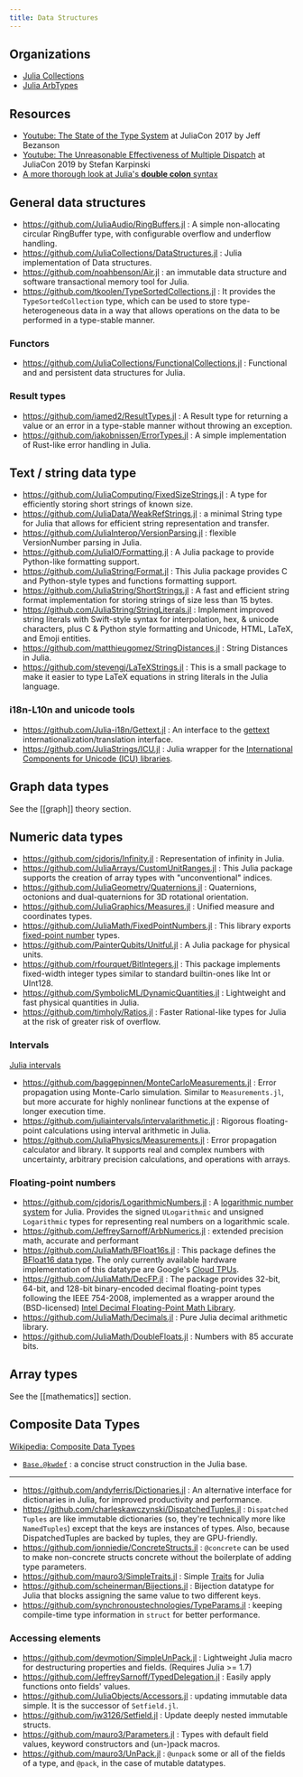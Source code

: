 ```yaml
---
title: Data Structures
---
```


## Organizations

- [Julia Collections](https://github.com/JuliaCollections)
- [Julia ArbTypes](https://github.com/JuliaArbTypes)

## Resources

- [Youtube: The State of the Type System](https://www.youtube.com/watch?v=Z2LtJUe1q8c) at JuliaCon 2017 by Jeff Bezanson
- [Youtube: The Unreasonable Effectiveness of Multiple Dispatch](https://youtu.be/kc9HwsxE1OY)  at JuliaCon 2019 by Stefan Karpinski
- [A more thorough look at Julia's **double colon** syntax](https://nbviewer.org/github/tlycken/IJulia-Notebooks/blob/master/A%20more%20thorough%20look%20at%20Julia%27s%20%22double%20colon%22%20syntax.ipynb)

## General data structures

- https://github.com/JuliaAudio/RingBuffers.jl : A simple non-allocating circular RingBuffer type, with configurable overflow and underflow handling.
- https://github.com/JuliaCollections/DataStructures.jl : Julia implementation of Data structures.
- https://github.com/noahbenson/Air.jl : an immutable data structure and software transactional memory tool for Julia.
- https://github.com/tkoolen/TypeSortedCollections.jl : It provides the `TypeSortedCollection` type, which can be used to store type-heterogeneous data in a way that allows operations on the data to be performed in a type-stable manner.

### Functors

- https://github.com/JuliaCollections/FunctionalCollections.jl : Functional and and persistent data structures for Julia.

### Result types

- https://github.com/iamed2/ResultTypes.jl : A Result type for returning a value or an error in a type-stable manner without throwing an exception.
- https://github.com/jakobnissen/ErrorTypes.jl : A simple implementation of Rust-like error handling in Julia.

## Text / string data type

- https://github.com/JuliaComputing/FixedSizeStrings.jl : A type for efficiently storing short strings of known size.
- https://github.com/JuliaData/WeakRefStrings.jl : a minimal String type for Julia that allows for efficient string representation and transfer.
- https://github.com/JuliaInterop/VersionParsing.jl : flexible VersionNumber parsing in Julia.
- https://github.com/JuliaIO/Formatting.jl : A Julia package to provide Python-like formatting support.
- https://github.com/JuliaString/Format.jl : This Julia package provides C and Python-style types and functions formatting support.
- https://github.com/JuliaString/ShortStrings.jl : A fast and efficient string format implementation for storing strings of size less than 15 bytes.
- https://github.com/JuliaString/StringLiterals.jl : Implement improved string literals with Swift-style syntax for interpolation, hex, & unicode characters, plus C & Python style formatting and Unicode, HTML, LaTeX, and Emoji entities.
- https://github.com/matthieugomez/StringDistances.jl : String Distances in Julia.
- https://github.com/stevengj/LaTeXStrings.jl : This is a small package to make it easier to type LaTeX equations in string literals in the Julia language.

### i18n-L10n and unicode tools

- https://github.com/Julia-i18n/Gettext.jl : An interface to the [gettext](http://www.gnu.org/software/gettext/manual/html_node/index.html) internationalization/translation interface.
- https://github.com/JuliaStrings/ICU.jl : Julia wrapper for the [International Components for Unicode (ICU) libraries](http://site.icu-project.org/).

## Graph data types

See the [[graph]] theory section.

## Numeric data types

- https://github.com/cjdoris/Infinity.jl : Representation of infinity in Julia.
- https://github.com/JuliaArrays/CustomUnitRanges.jl : This Julia package supports the creation of array types with "unconventional" indices.
- https://github.com/JuliaGeometry/Quaternions.jl : Quaternions, octonions and dual-quaternions for 3D rotational orientation.
- https://github.com/JuliaGraphics/Measures.jl : Unified measure and coordinates types.
- https://github.com/JuliaMath/FixedPointNumbers.jl : This library exports [fixed-point number](http://en.wikipedia.org/wiki/Fixed-point_arithmetic) types.
- https://github.com/PainterQubits/Unitful.jl : A Julia package for physical units.
- https://github.com/rfourquet/BitIntegers.jl : This package implements fixed-width integer types similar to standard builtin-ones like Int or UInt128.
- https://github.com/SymbolicML/DynamicQuantities.jl : Lightweight and fast physical quantities in Julia.
- https://github.com/timholy/Ratios.jl : Faster Rational-like types for Julia at the risk of greater risk of overflow.

### Intervals

[Julia intervals](https://juliaintervals.github.io/)

- https://github.com/baggepinnen/MonteCarloMeasurements.jl : Error propagation using Monte-Carlo simulation. Similar to `Measurements.jl`, but more accurate for highly nonlinear functions at the expense of longer execution time.
- https://github.com/juliaintervals/intervalarithmetic.jl : Rigorous floating-point calculations using interval arithmetic in Julia.
- https://github.com/JuliaPhysics/Measurements.jl : Error propagation calculator and library. It supports real and complex numbers with uncertainty, arbitrary precision calculations, and operations with arrays.

### Floating-point numbers

- https://github.com/cjdoris/LogarithmicNumbers.jl : A [logarithmic number system](https://en.wikipedia.org/wiki/Logarithmic_number_system) for Julia. Provides the signed `ULogarithmic` and unsigned `Logarithmic` types for representing real numbers on a logarithmic scale.
- https://github.com/JeffreySarnoff/ArbNumerics.jl : extended precision math, accurate and performant
- https://github.com/JuliaMath/BFloat16s.jl : This package defines the [BFloat16 data type](https://en.wikipedia.org/wiki/Bfloat16_floating-point_format). The only currently available hardware implementation of this datatype are Google's [Cloud TPUs](https://en.wikipedia.org/wiki/Tensor_processing_unit).
- https://github.com/JuliaMath/DecFP.jl : The package provides 32-bit, 64-bit, and 128-bit binary-encoded decimal floating-point types following the IEEE 754-2008, implemented as a wrapper around the (BSD-licensed) [Intel Decimal Floating-Point Math Library](https://www.intel.com/content/www/us/en/developer/articles/tool/intel-decimal-floating-point-math-library.html).
- https://github.com/JuliaMath/Decimals.jl : Pure Julia decimal arithmetic library.
- https://github.com/JuliaMath/DoubleFloats.jl : Numbers with 85 accurate bits.

## Array types

See the [[mathematics]] section.

## Composite Data Types

[Wikipedia: Composite Data Types](https://en.wikipedia.org/wiki/Category:Composite_data_types)

- [`Base.@kwdef`](https://discourse.julialang.org/t/what-does-kwdef-do/51973) : a concise struct construction in the Julia base.

---

- https://github.com/andyferris/Dictionaries.jl : An alternative interface for dictionaries in Julia, for improved productivity and performance.
- https://github.com/charleskawczynski/DispatchedTuples.jl : `Dispatched Tuples` are like immutable dictionaries (so, they're technically more like `NamedTuples`) except that the keys are instances of types. Also, because DispatchedTuples are backed by tuples, they are GPU-friendly.
- https://github.com/jonniedie/ConcreteStructs.jl : `@concrete` can be used to make non-concrete structs concrete without the boilerplate of adding type parameters.
- https://github.com/mauro3/SimpleTraits.jl : Simple [Traits](https://github.com/JuliaLang/julia/issues/2345#issuecomment-54537633) for Julia
- https://github.com/scheinerman/Bijections.jl : Bijection datatype for Julia that blocks assigning the same value to two different keys.
- https://github.com/synchronoustechnologies/TypeParams.jl : keeping compile-time type information in `struct` for better performance.

### Accessing elements

- https://github.com/devmotion/SimpleUnPack.jl : Lightweight Julia macro for destructuring properties and fields. (Requires Julia >= 1.7)
- https://github.com/JeffreySarnoff/TypedDelegation.jl : Easily apply functions onto fields' values.
- https://github.com/JuliaObjects/Accessors.jl : updating immutable data simple. It is the successor of `Setfield.jl`.
- https://github.com/jw3126/Setfield.jl : Update deeply nested immutable structs.
- https://github.com/mauro3/Parameters.jl : Types with default field values, keyword constructors and (un-)pack macros.
- https://github.com/mauro3/UnPack.jl : `@unpack` some or all of the fields of a type, and `@pack`, in the case of mutable datatypes.
